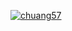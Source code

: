 [![chuang57](https://circleci.com/gh/chuang57/PMG_Programming_Challenge.svg?style=svg)](https://app.circleci.com/pipelines/github/chuang57/PMG_Programming_Challenge?branch=main&filter=all)
